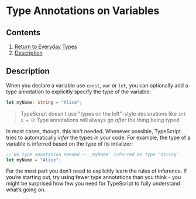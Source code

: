 # Type Annotations on Variables

## Contents

1. [Return to Everyday Types](../EverydayTypes.md)
2. [Description](#description)

## Description

When you declare a variable use `const`, `var` or `let`, you can optionally add a type annotation to explicitly specify the type of the variable:

```TypeScript
let myName: string = "Alice";
```

> TypeScript doesn't use "types on the left"-style declarations like `int x = 0`: Type annotations will always go _after_ the thing being typed.

In most cases, though, this isn't needed. Whenever possible, TypeScript tries to automatically _infer_ the types in your code. For example, the type of a variable is inferred based on the type of its intializer:

```TypeScript
// No type annotation needed -- 'myName' inferred as type 'string'
let myName = "Alice";
```

For the most part you don’t need to explicitly learn the rules of inference. If you’re starting out, try using fewer type annotations than you think - you might be surprised how few you need for TypeScript to fully understand what’s going on.
